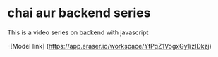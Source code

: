 # chai aur backend series

This is a video series on backend with javascript

-[Model link] (https://app.eraser.io/workspace/YtPqZ1VogxGy1jzIDkzj)
